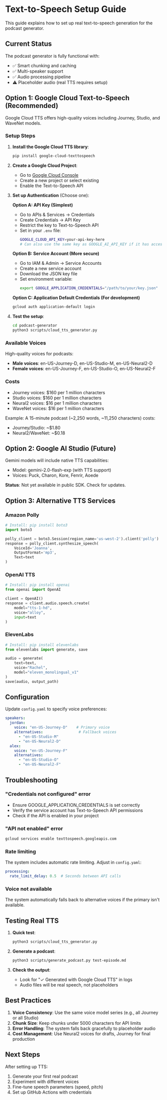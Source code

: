 # Text-to-Speech Setup Guide

This guide explains how to set up real text-to-speech generation for the podcast generator.

## Current Status

The podcast generator is fully functional with:
- ✅ Smart chunking and caching
- ✅ Multi-speaker support
- ✅ Audio processing pipeline
- ⚠️ Placeholder audio (real TTS requires setup)

## Option 1: Google Cloud Text-to-Speech (Recommended)

Google Cloud TTS offers high-quality voices including Journey, Studio, and WaveNet models.

### Setup Steps

1. **Install the Google Cloud TTS library**:
   ```bash
   pip install google-cloud-texttospeech
   ```

2. **Create a Google Cloud Project**:
   - Go to [Google Cloud Console](https://console.cloud.google.com)
   - Create a new project or select existing
   - Enable the Text-to-Speech API

3. **Set up Authentication** (Choose one):

   **Option A: API Key (Simplest)**
   - Go to APIs & Services → Credentials
   - Create Credentials → API Key
   - Restrict the key to Text-to-Speech API
   - Set in your `.env` file:
     ```bash
     GOOGLE_CLOUD_API_KEY=your-api-key-here
     # Can also use the same key as GOOGLE_AI_API_KEY if it has access
     ```

   **Option B: Service Account (More secure)**
   - Go to IAM & Admin → Service Accounts
   - Create a new service account
   - Download the JSON key file
   - Set environment variable:
     ```bash
     export GOOGLE_APPLICATION_CREDENTIALS="/path/to/your/key.json"
     ```

   **Option C: Application Default Credentials (For development)**
   ```bash
   gcloud auth application-default login
   ```

4. **Test the setup**:
   ```bash
   cd podcast-generator
   python3 scripts/cloud_tts_generator.py
   ```

### Available Voices

High-quality voices for podcasts:
- **Male voices**: en-US-Journey-D, en-US-Studio-M, en-US-Neural2-D
- **Female voices**: en-US-Journey-F, en-US-Studio-O, en-US-Neural2-F

### Costs

- Journey voices: $160 per 1 million characters
- Studio voices: $160 per 1 million characters  
- Neural2 voices: $16 per 1 million characters
- WaveNet voices: $16 per 1 million characters

Example: A 15-minute podcast (~2,250 words, ~11,250 characters) costs:
- Journey/Studio: ~$1.80
- Neural2/WaveNet: ~$0.18

## Option 2: Google AI Studio (Future)

Gemini models will include native TTS capabilities:
- Model: gemini-2.0-flash-exp (with TTS support)
- Voices: Puck, Charon, Kore, Fenrir, Aoede

**Status**: Not yet available in public SDK. Check for updates.

## Option 3: Alternative TTS Services

### Amazon Polly
```python
# Install: pip install boto3
import boto3

polly_client = boto3.Session(region_name='us-west-2').client('polly')
response = polly_client.synthesize_speech(
    VoiceId='Joanna',
    OutputFormat='mp3',
    Text=text
)
```

### OpenAI TTS
```python
# Install: pip install openai
from openai import OpenAI

client = OpenAI()
response = client.audio.speech.create(
    model="tts-1-hd",
    voice="alloy",
    input=text
)
```

### ElevenLabs
```python
# Install: pip install elevenlabs
from elevenlabs import generate, save

audio = generate(
    text=text,
    voice="Rachel",
    model="eleven_monolingual_v1"
)
save(audio, output_path)
```

## Configuration

Update `config.yaml` to specify voice preferences:

```yaml
speakers:
  jordan:
    voice: "en-US-Journey-D"    # Primary voice
    alternatives:                # Fallback voices
      - "en-US-Studio-M"
      - "en-US-Neural2-D"
  alex:
    voice: "en-US-Journey-F"
    alternatives:
      - "en-US-Studio-O"
      - "en-US-Neural2-F"
```

## Troubleshooting

### "Credentials not configured" error
- Ensure GOOGLE_APPLICATION_CREDENTIALS is set correctly
- Verify the service account has Text-to-Speech API permissions
- Check if the API is enabled in your project

### "API not enabled" error
```bash
gcloud services enable texttospeech.googleapis.com
```

### Rate limiting
The system includes automatic rate limiting. Adjust in `config.yaml`:
```yaml
processing:
  rate_limit_delay: 0.5  # Seconds between API calls
```

### Voice not available
The system automatically falls back to alternative voices if the primary isn't available.

## Testing Real TTS

1. **Quick test**:
   ```bash
   python3 scripts/cloud_tts_generator.py
   ```

2. **Generate a podcast**:
   ```bash
   python3 scripts/generate_podcast.py test-episode.md
   ```

3. **Check the output**:
   - Look for "✓ Generated with Google Cloud TTS" in logs
   - Audio files will be real speech, not placeholders

## Best Practices

1. **Voice Consistency**: Use the same voice model series (e.g., all Journey or all Studio)
2. **Chunk Size**: Keep chunks under 5000 characters for API limits
3. **Error Handling**: The system falls back gracefully to placeholder audio
4. **Cost Management**: Use Neural2 voices for drafts, Journey for final production

## Next Steps

After setting up TTS:
1. Generate your first real podcast
2. Experiment with different voices
3. Fine-tune speech parameters (speed, pitch)
4. Set up GitHub Actions with credentials